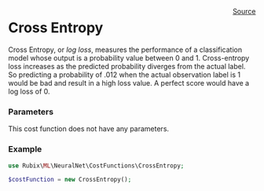 <span style="float:right;"><a href="https://github.com/RubixML/RubixML/blob/master/src/NeuralNet/CostFunctions/CrossEntropy.php">Source</a></span>

# Cross Entropy
Cross Entropy, or *log loss*, measures the performance of a classification model whose output is a probability value between 0 and 1. Cross-entropy loss increases as the predicted probability diverges from the actual label. So predicting a probability of .012 when the actual observation label is 1 would be bad and result in a high loss value. A perfect score would have a log loss of 0.

### Parameters
This cost function does not have any parameters.

### Example
```php
use Rubix\ML\NeuralNet\CostFunctions\CrossEntropy;

$costFunction = new CrossEntropy();
```